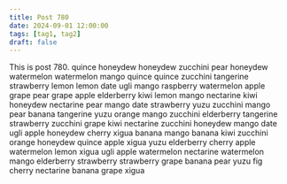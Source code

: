 ```yaml
---
title: Post 780
date: 2024-09-01 12:00:00
tags: [tag1, tag2]
draft: false
---
```

This is post 780.
quince
honeydew
honeydew
zucchini
pear
honeydew
watermelon
watermelon
mango
quince
quince
zucchini
tangerine
strawberry
lemon
lemon
date
ugli
mango
raspberry
watermelon
apple
grape
pear
grape
apple
elderberry
kiwi
lemon
mango
nectarine
kiwi
honeydew
nectarine
pear
mango
date
strawberry
yuzu
zucchini
mango
pear
banana
tangerine
yuzu
orange
mango
zucchini
elderberry
tangerine
strawberry
zucchini
grape
kiwi
nectarine
zucchini
honeydew
mango
date
ugli
apple
honeydew
cherry
xigua
banana
mango
banana
kiwi
zucchini
orange
honeydew
quince
apple
xigua
yuzu
elderberry
cherry
apple
watermelon
lemon
xigua
ugli
apple
watermelon
nectarine
watermelon
mango
elderberry
strawberry
strawberry
grape
banana
pear
yuzu
fig
cherry
nectarine
banana
grape
xigua
